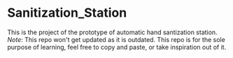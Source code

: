 # Sanitization_Station
This is the project of the prototype of automatic hand santization station.
*Note*: This repo won't get updated as it is outdated. This repo is for the sole purpose of learning, feel free to copy and paste, or take inspiration out of it.
